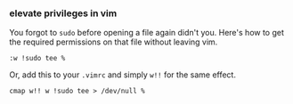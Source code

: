 ### elevate privileges in vim

You forgot to `sudo` before opening a file again didn't you. Here's how to get the required permissions on that file without leaving vim.

`:w !sudo tee %`

Or, add this to your `.vimrc` and simply `w!!` for the same effect.

`cmap w!! w !sudo tee > /dev/null %`
